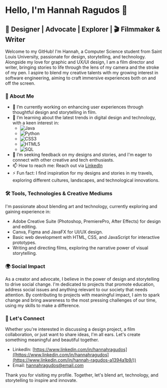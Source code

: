 # Hello, I'm Hannah Ragudos 👋

## 🎨 Designer | Advocate | Explorer | 🎬 Filmmaker & Writer

Welcome to my GitHub! I'm Hannah, a Computer Science student from Saint Louis University, passionate for design, storytelling, and technology. Alongside my love for graphic and UX/UI design, I am a film director and writer, bringing stories to life through the lens of my camera and the stroke of my pen. I aspire to blend my creative talents with my growing interest in software engineering, aiming to craft immersive experiences both on and off the screen.

### 🌟 About Me

- 🔭 I’m currently working on enhancing user experiences through thoughtful design and storytelling in film.
- 🌱 I’m learning about the latest trends in digital design and technology, with a keen interest in:
  - ![Java](https://img.shields.io/badge/-Java-007396?style=for-the-badge&logo=java&logoColor=white)
  - ![Python](https://img.shields.io/badge/-Python-3776AB?style=for-the-badge&logo=python&logoColor=white)
  - ![CSS3](https://img.shields.io/badge/-CSS3-1572B6?style=for-the-badge&logo=css3&logoColor=white)
  - ![HTML5](https://img.shields.io/badge/-HTML5-E34F26?style=for-the-badge&logo=html5&logoColor=white)
  - ![SQL](https://img.shields.io/badge/-SQL-4479A1?style=for-the-badge&logo=mysql&logoColor=white)
- 🤔 I’m seeking feedback on my designs and stories, and I'm eager to connect with other creative and tech enthusiasts.
- 📫 How to reach me: Reach out via [LinkedIn](https://www.linkedin.com/in/hannah-ragudos-a1394a1b9/) 
- ⚡ Fun fact: I find inspiration for my designs and stories in my travels, exploring different cultures, landscapes, and technological innovations.

### 🛠 Tools, Technologies & Creative Mediums

I'm passionate about blending art and technology, currently exploring and gaining experience in:

- Adobe Creative Suite (Photoshop, PremierePro, After Effects) for design and editing.
- Canva, Figma and JavaFX for UI/UX design.
- Basic web development with HTML, CSS, and JavaScript for interactive prototypes.
- Writing and directing films, exploring the narrative power of visual storytelling.

### 🌍 Social Impact

As a creator and advocate, I believe in the power of design and storytelling to drive social change. I'm dedicated to projects that promote education, address social issues and anything relevant to our society that needs attention. By contributing to projects with meaningful impact, I aim to spark change and bring awareness to the most pressing challenges of our time, using my skills to make a difference.

### 🤝 Let's Connect

Whether you're interested in discussing a design project, a film collaboration, or just want to share ideas, I'm all ears. Let's create something meaningful and beautiful together.

- LinkedIn: [https://www.linkedin.com/in/hannahragudos]([https://www.linkedin.com/in/hannahragudos](https://www.linkedin.com/in/hannah-ragudos-a1394a1b9/))
- Email: hannahragudos@email.com

Thank you for visiting my profile. Together, let's blend art, technology, and storytelling to inspire and innovate.
